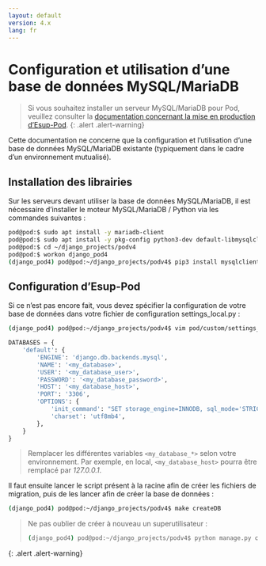 ```yaml
---
layout: default
version: 4.x
lang: fr
---
```


# Configuration et utilisation d’une base de données MySQL/MariaDB

> Si vous souhaitez installer un serveur MySQL/MariaDB pour Pod, veuillez consulter la [documentation concernant la mise en production d’Esup-Pod](production-mode_fr).
{: .alert .alert-warning}

Cette documentation ne concerne que la configuration et l’utilisation d’une base de données MySQL/MariaDB existante (typiquement dans le cadre d’un environnement mutualisé).

## Installation des librairies

Sur les serveurs devant utiliser la base de données MySQL/MariaDB, il est nécessaire d’installer le moteur MySQL/MariaDB / Python via les commandes suivantes :

```sh
pod@pod:$ sudo apt install -y mariadb-client
pod@pod:$ sudo apt install -y pkg-config python3-dev default-libmysqlclient-dev
pod@pod:$ cd ~/django_projects/podv4
pod@pod:$ workon django_pod4
(django_pod4) pod@pod:~/django_projects/podv4$ pip3 install mysqlclient
```

## Configuration d’Esup-Pod

Si ce n’est pas encore fait, vous devez spécifier la configuration de votre base de données dans votre fichier de configuration settings_local.py :

```sh
(django_pod4) pod@pod:~/django_projects/podv4$ vim pod/custom/settings_local.py
```

```py
DATABASES = {
    'default': {
        'ENGINE': 'django.db.backends.mysql',
        'NAME': '<my_database>',
        'USER': '<my_database_user>',
        'PASSWORD': '<my_database_password>',
        'HOST': '<my_database_host>',
        'PORT': '3306',
        'OPTIONS': {
            'init_command': "SET storage_engine=INNODB, sql_mode='STRICT_TRANS_TABLES', innodb_strict_mode=1",
            'charset': 'utf8mb4',
        },
    }
}
```

> Remplacer les différentes variables `<my_database_*>` selon votre environnement. Par exemple, en local, `<my_database_host>` pourra être remplacé par _127.0.0.1_.

Il faut ensuite lancer le script présent à la racine afin de créer les fichiers de migration, puis de les lancer afin de créer la base de données :

```sh
(django_pod4) pod@pod:~/django_projects/podv4$ make createDB
```

> Ne pas oublier de créer à nouveau un superutilisateur :
>
> ```sh
> (django_pod4) pod@pod:~/django_projects/podv4$ python manage.py createsuperuser
> ```
>
{: .alert .alert-warning}
